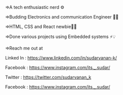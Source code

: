 =>A tech enthusiastic nerd ⚙️

=>Budding Electronics and communication Engineer 🧑‍🔬

=>HTML, CSS and React newbie🧑‍💻

=>Done various projects using Embedded systems ⚡💡

=>Reach me out at

Linked In : https://www.linkedin.com/in/sudarvanan-k/

Facebook  : https://www.instagram.com/its._.sudar/

Twitter   : https://twitter.com/sudarvanan_k

Facebook  : https://www.instagram.com/its._.sudar/
